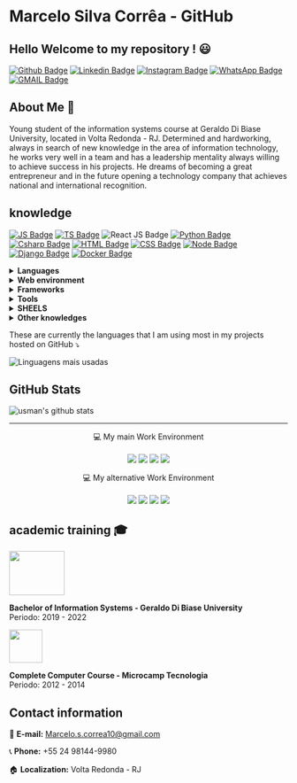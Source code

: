 # Marcelo Silva Corrêa - GitHub
## Hello Welcome to my repository ! :smiley: 

[![Github Badge](https://img.shields.io/badge/GitHub-100000?style=for-the-badge&logo=github&logoColor=white&link=https://github.com/marcelo-s-correa/)](https://github.com/marcelo-s-correa)
[![Linkedin Badge](https://img.shields.io/badge/LinkedIn-0077B5?style=for-the-badge&logo=linkedin&logoColor=white&link=https://www.linkedin.com/in/marcelo-s-correa/)](https://www.linkedin.com/in/marcelo-s-correa/)
[![Instagram Badge](https://img.shields.io/badge/Instagram-E4405F?style=for-the-badge&logo=instagram&logoColor=white&link=https://www.instagram.com/marcelo.s.correa/)](https://www.instagram.com/marcelo.s.correa/)
[![WhatsApp Badge](https://img.shields.io/badge/WhatsApp-25D366?style=for-the-badge&logo=whatsapp&logoColor=white&link=https://api.whatsapp.com/send?phone=5524981449980&text=Ol%C3%A1%20Marcelo%20tudo%20bem%20!%20vim%20atrav%C3%A9s%20de%20seu%20reposit%C3%B3rio%20no%20GitHub)](https://api.whatsapp.com/send?phone=5524981449980&text=Ol%C3%A1%20Marcelo%20tudo%20bem%20!%20vim%20atrav%C3%A9s%20de%20seu%20reposit%C3%B3rio%20no%20GitHub)
[![GMAIL Badge](https://img.shields.io/badge/Gmail-D14836?style=for-the-badge&logo=gmail&logoColor=white&link=mailto:marcelo.s.correa10@gmail.com?subject=Olá%20again)](mailto:marcelo.s.correa10@gmail.com?subject=Ola%20again)

## About Me :memo:

Young student of the information systems course at Geraldo Di Biase University, located in Volta Redonda - RJ. Determined and hardworking, always in search of new knowledge in the area of information technology, he works very well in a team and has a leadership mentality always willing to achieve success in his projects. He dreams of becoming a great entrepreneur and in the future opening a technology company that achieves national and international recognition.

## knowledge 
[![JS Badge](https://img.shields.io/badge/JavaScript-F7DF1E?style=for-the-badge&logo=javascript&logoColor=black&link=https://www.javascript.com/)](https://www.javascript.com/)
[![TS Badge](https://img.shields.io/badge/TypeScript-007ACC?style=for-the-badge&logo=typescript&logoColor=white&link=https://www.typescriptlang.org/)](https://www.typescriptlang.org/)
![React JS Badge](https://img.shields.io/badge/React-20232A?style=for-the-badge&logo=react&logoColor=61DAFB)
[![Python Badge](https://img.shields.io/badge/Python-3776AB?style=for-the-badge&logo=python&logoColor=white&link=https://www.python.org/)](https://www.python.org/)
[![Csharp Badge](https://img.shields.io/badge/C%23-239120?style=for-the-badge&logo=c-sharp&logoColor=white&link=https://docs.microsoft.com/pt-br/dotnet/csharp/)](https://docs.microsoft.com/pt-br/dotnet/csharp/)
[![HTML Badge](https://img.shields.io/badge/HTML5-E34F26?style=for-the-badge&logo=html5&logoColor=white&link=https://www.w3.org/html/)](https://www.w3.org/html/)
[![CSS Badge](https://img.shields.io/badge/CSS3-1572B6?style=for-the-badge&logo=css3&logoColor=white&link=https://www.w3.org/Style/CSS/Overview.en.html)](https://www.w3.org/Style/CSS/Overview.en.html)
[![Node Badge](https://img.shields.io/badge/Node.js-43853D?style=for-the-badge&logo=node.js&logoColor=white&link=https://nodejs.org/pt-br/)](https://nodejs.org/pt-br/)
[![Django Badge](https://img.shields.io/badge/Django-092E20?style=for-the-badge&logo=django&logoColor=white&link=https://www.djangoproject.com/)](https://www.djangoproject.com/)
[![Docker Badge](https://img.shields.io/badge/Docker-2CA5E0?style=for-the-badge&logo=docker&logoColor=white&link=https://www.docker.com/)](https://www.docker.com/)



<details closed>
  <summary><b>Languages</b></summary>
<br>
  <ul>
    <li> Java Script </li>
    <li> TypeScript </li>
    <li> Python </li>
    <li> C# </li>
  </ul>
</details>

<details closed>
  <summary><b>Web environment</b></summary>
<br>
  <ul>
    <li> HTML 5 </li>
    <li> CSS 3 </li>
    <li>REACT JS</li>
    <li> Node </li>
  </ul>
</details>

</details>

<details closed>
  <summary><b>Frameworks</b></summary>
<br>
  <ul>
    <li>DJANGO</li>
    <li>DJANGO-REST-FRAMEWORK</li>
    <li>ASPNET CORE MVC</li>
    <li>Next JS</li>
    <li>REACT NATIVE</li>
  </ul>
</details>

<details closed>
  <summary><b>Tools</b></summary>
<br>
  <ul>
    <li> Visual Studio Code</li>
    <li> Visual Studio 2019</li>
    <li> Github Atom</li>
    <li> Android Studio and JetBrains IDEs</li>
    <li> Bootstrap Studio</li>
    <li> SQLITE Studio </li>
    <li> DBeaver</li>
    <li> Beekeper Studio</li>
    <li> XAAMP </li>
    <li> Docker </li>
    <li> Oracle Virtual Box </li>
    <li> GenyMotion
    <li> InsoMnia</li>
    <li> Figma </li>
    <li> Canva </li>
    <li> Gimp </li>
    <li> Microsoft Office </li>
  </ul>
</details>

<details closed>
  <summary><b>SHEELS</b></summary>
<br>
  <ul>
    <li>Zsh</li>
    <li>Bash</li>
    <li>CMD</li>
  </ul>
</details>

<details closed>
  <summary><b>Other knowledges</b></summary>
<br>
  <ul>
    <li> Cloud backup</li>
    <li> Systems Virtualization </li>
    <li> Operating system installation</li>
    <li> Computer maintenance</li>
    <li> Network configuration</li>
    <li> ERM (Entity Relationship Model)</li>
    <li> UML (Unified Modeling Language)</li>
  </ul>
</details>

<p> These are currently the languages that I am using most in my projects hosted on GitHub ⤵ </p>

![Linguagens mais usadas](https://github-readme-stats.vercel.app/api/top-langs/?username=marcelo-s-correa&theme=dark)

<h2>GitHub Stats</h2>

![usman's github stats](https://github-readme-stats.vercel.app/api?username=marcelo-s-correa&show_icons=true&count_private=true&theme=dark)

<hr/>

<p align='center'>
  💻 My main Work Environment <br/><br/>
  <img src="https://img.shields.io/badge/Kubuntu_20.04_LTS-%230078D6.svg?&style=for-the-badge&logo=kubuntu&logoColor=white"/>
  <img src="https://img.shields.io/badge/RAM-8GB-%230071C5.svg?&style=for-the-badge&logoColor=white" />
  <img src="https://img.shields.io/badge/Intel-Core_I3_2100-0095f0?style=for-the-badge&logo=intel&logoColor=white"/>
  <img src="https://img.shields.io/badge/NVIDIA-GT210-b8fb42?style=for-the-badge&logo=nvidia&logoColor=white"/>
</p>

<p align='center'>
  💻 My alternative Work Environment <br/><br/>
  <img src="https://img.shields.io/badge/Windows_10_Pro-%230078D6.svg?&style=for-the-badge&logo=windows&logoColor=white"/>
  <img src="https://img.shields.io/badge/RAM-8GB-%230071C5.svg?&style=for-the-badge&logoColor=white" />
  <img src="https://img.shields.io/badge/AMD-Atlhon_II%20_X2%20_270-107C10?style=for-the-badge&logo=amd&logoColor=white"/>
  <img src="https://img.shields.io/badge/AMD-ATI_Radeon_3000_Graphics-ED1C24?style=for-the-badge&logo=amd&logoColor=white"/>
</p>
 
## academic training :mortar_board:

<img src="https://o.remove.bg/downloads/d8086614-125b-4a8a-91ee-fa8c7d2d423e/image-removebg-preview.png" width="100px" height="80px"/>
<p><b>Bachelor of Information Systems - Geraldo Di Biase University</b>
<br>Periodo: 2019 - 2022 </p>

<img src="https://images.educamaisbrasil.com.br/content/curso/instituicao/logo/g/microcamp.png" widh="70px" height="60px"/> 
<p><b>Complete Computer Course - Microcamp Tecnologia </b>
<br>Periodo: 2012 - 2014 </p>

## Contact information

:email: <b>E-mail:</b> Marcelo.s.correa10@gmail.com

:telephone_receiver: <b>Phone:</b> +55 24 98144-9980

:house: <b>Localization:</b> Volta Redonda - RJ

